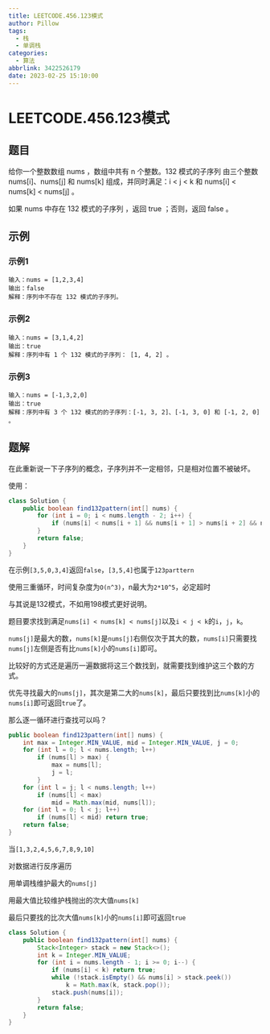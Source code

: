 ```yaml
---
title: LEETCODE.456.123模式
author: Pillow
tags:
  - 栈
  - 单调栈
categories:
  - 算法
abbrlink: 3422526179
date: 2023-02-25 15:10:00
---
```

# LEETCODE.456.123模式

## 题目

给你一个整数数组 nums ，数组中共有 n 个整数。132 模式的子序列 由三个整数 nums[i]、nums[j] 和 nums[k] 组成，并同时满足：i < j < k 和 nums[i] < nums[k] < nums[j] 。

如果 nums 中存在 132 模式的子序列 ，返回 true ；否则，返回 false 。

## 示例

### 示例1

~~~
输入：nums = [1,2,3,4]
输出：false
解释：序列中不存在 132 模式的子序列。
~~~

### 示例2

~~~
输入：nums = [3,1,4,2]
输出：true
解释：序列中有 1 个 132 模式的子序列： [1, 4, 2] 。
~~~

### 示例3

~~~
输入：nums = [-1,3,2,0]
输出：true
解释：序列中有 3 个 132 模式的的子序列：[-1, 3, 2]、[-1, 3, 0] 和 [-1, 2, 0] 。
~~~



## 题解

在此重新说一下子序列的概念，子序列并不一定相邻，只是相对位置不被破坏。

使用：

~~~Java
class Solution {
    public boolean find132pattern(int[] nums) {
        for (int i = 0; i < nums.length - 2; i++) {
            if (nums[i] < nums[i + 1] && nums[i + 1] > nums[i + 2] && nums[i] < nums[i + 2]) return true;
        }
        return false;
    }
}
~~~

在示例`[3,5,0,3,4]`返回`false`，`[3,5,4]`也属于`123parttern`

使用三重循环，时间复杂度为`O(n^3)`，n最大为`2*10^5`，必定超时

与其说是132模式，不如用198模式更好说明。

题目要求找到满足`nums[i] < nums[k] < nums[j]`以及`i < j < k`的`i`，`j`，`k`。

`nums[j]`是最大的数，`nums[k]`是`nums[j]`右侧仅次于其大的数，`nums[i]`只需要找`nums[j]`左侧是否有比`nums[k]`小的`nums[i]`即可。

比较好的方式还是遍历一遍数据将这三个数找到，就需要找到维护这三个数的方式。

优先寻找最大的`nums[j]`，其次是第二大的`nums[k]`，最后只要找到比`nums[k]`小的`nums[i]`即可返回`true`了。

那么逐一循环进行查找可以吗？

~~~java
public boolean find123pattern(int[] nums) {
    int max = Integer.MIN_VALUE, mid = Integer.MIN_VALUE, j = 0;
    for (int l = 0; l < nums.length; l++)
        if (nums[l] > max) {
            max = nums[l];
            j = l;
        }
    for (int l = j; l < nums.length; l++)
        if (nums[l] < max)
            mid = Math.max(mid, nums[l]);
    for (int l = 0; l < j; l++)
        if (nums[l] < mid) return true;
    return false;
}
~~~

当`[1,3,2,4,5,6,7,8,9,10]`

对数据进行反序遍历

用单调栈维护最大的`nums[j]`

用最大值比较维护栈抛出的次大值`nums[k]`

最后只要找的比次大值`nums[k]`小的`nums[i]`即可返回`true`

~~~java
class Solution {
    public boolean find132pattern(int[] nums) {
        Stack<Integer> stack = new Stack<>();
        int k = Integer.MIN_VALUE;
        for (int i = nums.length - 1; i >= 0; i--) {
            if (nums[i] < k) return true;
            while (!stack.isEmpty() && nums[i] > stack.peek())
                k = Math.max(k, stack.pop());
            stack.push(nums[i]);
        }
        return false;
    }
}
~~~



